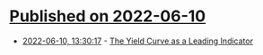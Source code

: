 # [Published on 2022-06-10](index.md)

* [2022-06-10, 13:30:17](https://news.ycombinator.com/item?id=31693896) - [The Yield Curve as a Leading Indicator](https://www.newyorkfed.org/research/capital_markets/ycfaq#/interactive)
